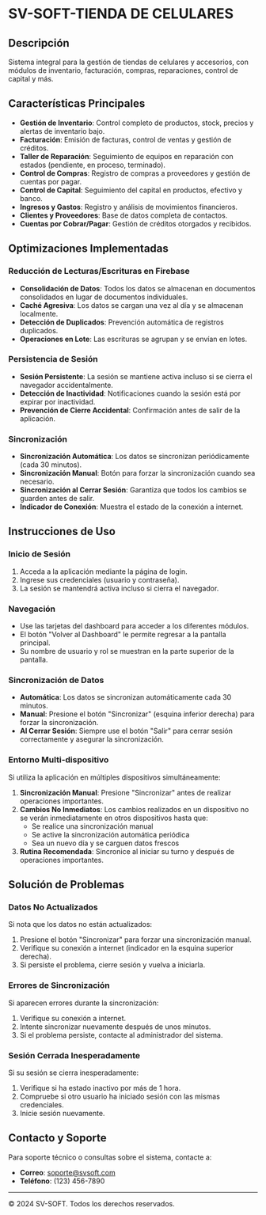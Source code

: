 # SV-SOFT-TIENDA DE CELULARES

## Descripción
Sistema integral para la gestión de tiendas de celulares y accesorios, con módulos de inventario, facturación, compras, reparaciones, control de capital y más.

## Características Principales

- **Gestión de Inventario**: Control completo de productos, stock, precios y alertas de inventario bajo.
- **Facturación**: Emisión de facturas, control de ventas y gestión de créditos.
- **Taller de Reparación**: Seguimiento de equipos en reparación con estados (pendiente, en proceso, terminado).
- **Control de Compras**: Registro de compras a proveedores y gestión de cuentas por pagar.
- **Control de Capital**: Seguimiento del capital en productos, efectivo y banco.
- **Ingresos y Gastos**: Registro y análisis de movimientos financieros.
- **Clientes y Proveedores**: Base de datos completa de contactos.
- **Cuentas por Cobrar/Pagar**: Gestión de créditos otorgados y recibidos.

## Optimizaciones Implementadas

### Reducción de Lecturas/Escrituras en Firebase

- **Consolidación de Datos**: Todos los datos se almacenan en documentos consolidados en lugar de documentos individuales.
- **Caché Agresiva**: Los datos se cargan una vez al día y se almacenan localmente.
- **Detección de Duplicados**: Prevención automática de registros duplicados.
- **Operaciones en Lote**: Las escrituras se agrupan y se envían en lotes.

### Persistencia de Sesión

- **Sesión Persistente**: La sesión se mantiene activa incluso si se cierra el navegador accidentalmente.
- **Detección de Inactividad**: Notificaciones cuando la sesión está por expirar por inactividad.
- **Prevención de Cierre Accidental**: Confirmación antes de salir de la aplicación.

### Sincronización

- **Sincronización Automática**: Los datos se sincronizan periódicamente (cada 30 minutos).
- **Sincronización Manual**: Botón para forzar la sincronización cuando sea necesario.
- **Sincronización al Cerrar Sesión**: Garantiza que todos los cambios se guarden antes de salir.
- **Indicador de Conexión**: Muestra el estado de la conexión a internet.

## Instrucciones de Uso

### Inicio de Sesión

1. Acceda a la aplicación mediante la página de login.
2. Ingrese sus credenciales (usuario y contraseña).
3. La sesión se mantendrá activa incluso si cierra el navegador.

### Navegación

- Use las tarjetas del dashboard para acceder a los diferentes módulos.
- El botón "Volver al Dashboard" le permite regresar a la pantalla principal.
- Su nombre de usuario y rol se muestran en la parte superior de la pantalla.

### Sincronización de Datos

- **Automática**: Los datos se sincronizan automáticamente cada 30 minutos.
- **Manual**: Presione el botón "Sincronizar" (esquina inferior derecha) para forzar la sincronización.
- **Al Cerrar Sesión**: Siempre use el botón "Salir" para cerrar sesión correctamente y asegurar la sincronización.

### Entorno Multi-dispositivo

Si utiliza la aplicación en múltiples dispositivos simultáneamente:

1. **Sincronización Manual**: Presione "Sincronizar" antes de realizar operaciones importantes.
2. **Cambios No Inmediatos**: Los cambios realizados en un dispositivo no se verán inmediatamente en otros dispositivos hasta que:
   - Se realice una sincronización manual
   - Se active la sincronización automática periódica
   - Sea un nuevo día y se carguen datos frescos
3. **Rutina Recomendada**: Sincronice al iniciar su turno y después de operaciones importantes.

## Solución de Problemas

### Datos No Actualizados

Si nota que los datos no están actualizados:

1. Presione el botón "Sincronizar" para forzar una sincronización manual.
2. Verifique su conexión a internet (indicador en la esquina superior derecha).
3. Si persiste el problema, cierre sesión y vuelva a iniciarla.

### Errores de Sincronización

Si aparecen errores durante la sincronización:

1. Verifique su conexión a internet.
2. Intente sincronizar nuevamente después de unos minutos.
3. Si el problema persiste, contacte al administrador del sistema.

### Sesión Cerrada Inesperadamente

Si su sesión se cierra inesperadamente:

1. Verifique si ha estado inactivo por más de 1 hora.
2. Compruebe si otro usuario ha iniciado sesión con las mismas credenciales.
3. Inicie sesión nuevamente.

## Contacto y Soporte

Para soporte técnico o consultas sobre el sistema, contacte a:

- **Correo**: soporte@svsoft.com
- **Teléfono**: (123) 456-7890

---

© 2024 SV-SOFT. Todos los derechos reservados.
